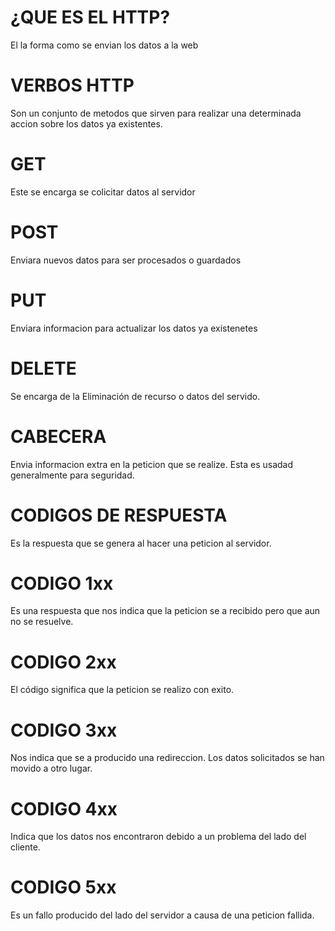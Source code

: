 # ¿QUE ES EL HTTP?

El la forma como se envian los datos a la web

# VERBOS HTTP

Son un conjunto de metodos que sirven para realizar una determinada accion sobre los datos ya existentes.

# GET

Este se encarga se colicitar datos al servidor

# POST

Enviara nuevos datos para ser procesados o guardados

# PUT

Enviara informacion para actualizar los datos ya existenetes

# DELETE

Se encarga de la Eliminación de recurso o datos del servido.

# CABECERA

Envia informacion extra en la peticion que se realize. Esta es usadad generalmente para seguridad.

# CODIGOS DE RESPUESTA

Es la respuesta que se genera al hacer una peticion al servidor.

# CODIGO 1xx

Es una respuesta que nos indica que la peticion se a recibido pero que aun no se resuelve.

# CODIGO 2xx

El código significa que la peticion se realizo con exito.

# CODIGO 3xx

Nos indica que se a producido una redireccion. Los datos solicitados se han movido a otro lugar.

# CODIGO 4xx

Indica que los datos nos encontraron debido a un problema del lado del cliente.

# CODIGO 5xx

Es un fallo producido del lado del servidor a causa de una peticion fallida.
